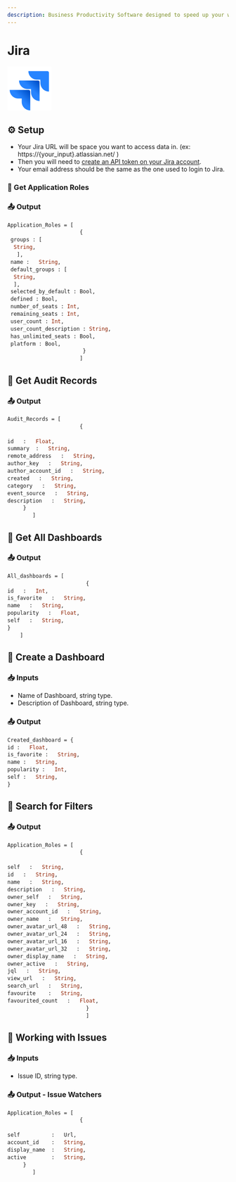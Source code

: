 ```yaml
---
description: Business Productivity Software designed to speed up your work tasks.
---
```


# Jira

![Automate Work Tasks and Issues](../../.gitbook/assets/jira_logo_100_100.png)

## ⚙️ Setup

* Your Jira URL will be space you want to access data in. \(ex:  https://{your\_input}.atlassian.net/ \)
* Then you will need to [create an API token on your Jira account](https://id.atlassian.com/manage-profile/security/api-tokens). 
* Your email address should be the same as the one used to login to Jira. 

### 📘 Get Application Roles

### 📤 Output

```graphql
Application_Roles = [ 
                       {
 groups : [
  String,
   ],
 name :   String,
 default_groups : [
  String, 
  ],
 selected_by_default : Bool,
 defined : Bool,
 number_of_seats : Int,
 remaining_seats : Int,
 user_count : Int,
 user_count_description : String,
 has_unlimited_seats : Bool,
 platform : Bool,
                        } 
                       ]
```

## 📘 Get Audit Records

### 📤 Output

```graphql
Audit_Records = [
                       {
                       
id   :   Float,
summary  :   String,
remote_address   :   String,
author_key   :   String,
author_account_id   :   String,
created   :   String,
category   :   String,
event_source   :   String,
description   :   String,
     }
        ]
```

## 📘 Get All Dashboards

### 📤 Output

```graphql
All_dashboards = [
                         {
id   :   Int,
is_favorite   :   String,
name   :   String,
popularity   :   Float,
self   :   String,
}
    ]
```

## 📘 Create a Dashboard

###  📥 Inputs <a id="inputs"></a>

* Name of Dashboard, string type. 
* Description of Dashboard, string type.

### 📤 Output

```graphql
Created_dashboard = {
id :   Float,
is_favorite :   String,
name :   String,
popularity :   Int,
self :   String,
}
```

## 📘 Search for Filters

### 📤 Output

```graphql
Application_Roles = [
                       {
                       
self   :   String,
id   :   String,
name   :   String,
description   :   String,
owner_self   :   String,
owner_key   :   String,
owner_account_id   :   String,
owner_name   :   String,
owner_avatar_url_48   :   String,
owner_avatar_url_24   :   String,
owner_avatar_url_16   :   String,
owner_avatar_url_32   :   String,
owner_display_name   :   String,
owner_active   :   String,
jql   :   String,
view_url   :   String,
search_url   :   String,
favourite    :   String,
favourited_count   :   Float,
                         }
                         ]
```

## 📘 Working with Issues

### 📥 Inputs <a id="inputs"></a>

* Issue ID, string type.

### 📤 Output - Issue Watchers

```graphql
Application_Roles = [
                       {
                       
self          :   Url,
account_id    :   String,
display_name  :   String,
active        :   String,
     }
        ]
```





